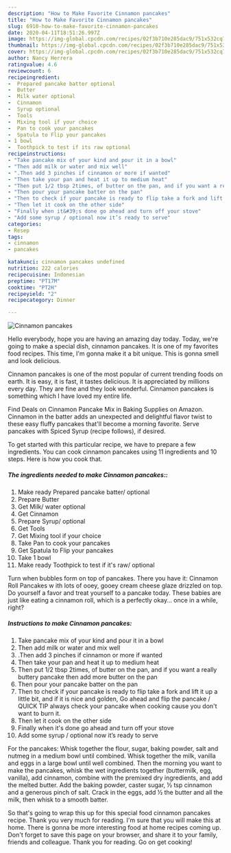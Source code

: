 ```yaml
---
description: "How to Make Favorite Cinnamon pancakes"
title: "How to Make Favorite Cinnamon pancakes"
slug: 6910-how-to-make-favorite-cinnamon-pancakes
date: 2020-04-11T18:51:26.997Z
image: https://img-global.cpcdn.com/recipes/02f3b710e285dac9/751x532cq70/cinnamon-pancakes-recipe-main-photo.jpg
thumbnail: https://img-global.cpcdn.com/recipes/02f3b710e285dac9/751x532cq70/cinnamon-pancakes-recipe-main-photo.jpg
cover: https://img-global.cpcdn.com/recipes/02f3b710e285dac9/751x532cq70/cinnamon-pancakes-recipe-main-photo.jpg
author: Nancy Herrera
ratingvalue: 4.6
reviewcount: 6
recipeingredient:
-  Prepared pancake batter optional
-  Butter
-  Milk water optional
-  Cinnamon
-  Syrup optional
-  Tools
-  Mixing tool if your choice
-  Pan to cook your pancakes
-  Spatula to Flip your pancakes
- 1 bowl
-  Toothpick to test if its raw optional
recipeinstructions:
- "Take pancake mix of your kind and pour it in a bowl"
- "Then add milk or water and mix well"
- ".Then add 3 pinches if cinnamon or more if wanted"
- "Then take your pan and heat it up to medium heat"
- "Then put 1/2 tbsp 2times, of butter on the pan, and if you want a really buttery pancake then add more butter on the pan"
- "Then pour your pancake batter on the pan"
- "Then to check if your pancake is ready to flip take a fork and lift it up a little bit, and if it is nice and golden, Go ahead and flip the pancake / QUICK TIP always check your pancake when cooking cause you don&#39;t want to burn it."
- "Then let it cook on the other side"
- "Finally when it&#39;s done go ahead and turn off your stove"
- "Add some syrup / optional now it’s ready to serve"
categories:
- Resep
tags:
- cinnamon
- pancakes

katakunci: cinnamon pancakes undefined
nutrition: 222 calories
recipecuisine: Indonesian
preptime: "PT17M"
cooktime: "PT2H"
recipeyield: "2"
recipecategory: Dinner

---
```



![Cinnamon pancakes](https://img-global.cpcdn.com/recipes/02f3b710e285dac9/751x532cq70/cinnamon-pancakes-recipe-main-photo.jpg)

Hello everybody, hope you are having an amazing day today. Today, we're going to make a special dish, cinnamon pancakes. It is one of my favorites food recipes. This time, I'm gonna make it a bit unique. This is gonna smell and look delicious.

Cinnamon pancakes is one of the most popular of current trending foods on earth. It is easy, it is fast, it tastes delicious. It is appreciated by millions every day. They are fine and they look wonderful. Cinnamon pancakes is something which I have loved my entire life.

Find Deals on Cinnamon Pancake Mix in Baking Supplies on Amazon. Cinnamon in the batter adds an unexpected and delightful flavor twist to these easy fluffy pancakes that&#39;ll become a morning favorite. Serve pancakes with Spiced Syrup (recipe follows), if desired.


To get started with this particular recipe, we have to prepare a few ingredients. You can cook cinnamon pancakes using 11 ingredients and 10 steps. Here is how you cook that.

##### The ingredients needed to make Cinnamon pancakes::

1. Make ready  Prepared pancake batter/ optional
1. Prepare  Butter
1. Get  Milk/ water optional
1. Get  Cinnamon
1. Prepare  Syrup/ optional
1. Get  Tools
1. Get  Mixing tool if your choice
1. Take  Pan to cook your pancakes
1. Get  Spatula to Flip your pancakes
1. Take 1 bowl
1. Make ready  Toothpick to test if it&#39;s raw/ optional


Turn when bubbles form on top of pancakes. There you have it: Cinnamon Roll Pancakes w ith lots of ooey, gooey cream cheese glaze drizzled on top. Do yourself a favor and treat yourself to a pancake today. These babies are just like eating a cinnamon roll, which is a perfectly okay… once in a while, right? 

##### Instructions to make Cinnamon pancakes:

1. Take pancake mix of your kind and pour it in a bowl
1. Then add milk or water and mix well
1. .Then add 3 pinches if cinnamon or more if wanted
1. Then take your pan and heat it up to medium heat
1. Then put 1/2 tbsp 2times, of butter on the pan, and if you want a really buttery pancake then add more butter on the pan
1. Then pour your pancake batter on the pan
1. Then to check if your pancake is ready to flip take a fork and lift it up a little bit, and if it is nice and golden, Go ahead and flip the pancake / QUICK TIP always check your pancake when cooking cause you don&#39;t want to burn it.
1. Then let it cook on the other side
1. Finally when it&#39;s done go ahead and turn off your stove
1. Add some syrup / optional now it’s ready to serve


For the pancakes: Whisk together the flour, sugar, baking powder, salt and nutmeg in a medium bowl until combined. Whisk together the milk, vanilla and eggs in a large bowl until well combined. Then the morning you want to make the pancakes, whisk the wet ingredients together (buttermilk, egg, vanilla), add cinnamon, combine with the premixed dry ingredients, and add the melted butter. Add the baking powder, caster sugar, ½ tsp cinnamon and a generous pinch of salt. Crack in the eggs, add ½ the butter and all the milk, then whisk to a smooth batter. 

So that's going to wrap this up for this special food cinnamon pancakes recipe. Thank you very much for reading. I'm sure that you will make this at home. There is gonna be more interesting food at home recipes coming up. Don't forget to save this page on your browser, and share it to your family, friends and colleague. Thank you for reading. Go on get cooking!
